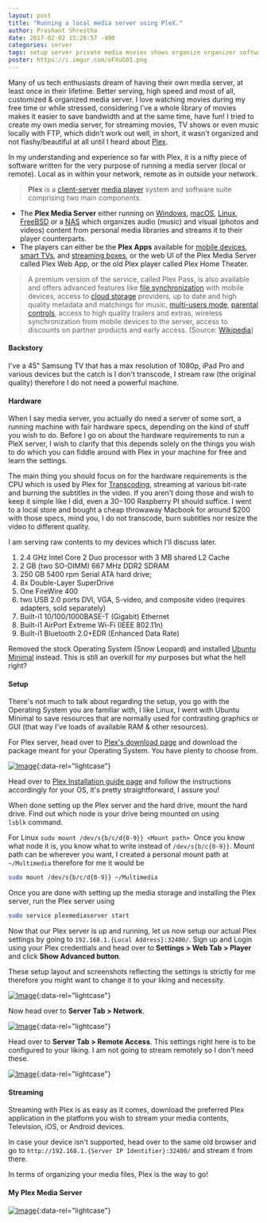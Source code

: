```yaml
---
layout: post
title: "Running a local media server using PleX." 
author: Prashant Shrestha 
date: 2017-02-02 15:20:57 -400 
categories: server 
tags: setup server private media movies shows organize organizer software linux
poster: https://i.imgur.com/oFXuG01.png
---
```


Many of us tech enthusiasts dream of having their own media server, at least once in their lifetime. Better serving, high speed and most of all, customized & organized media server. I love watching movies during my free time or while stressed, considering I’ve a whole library of movies makes it easier to save bandwidth and at the same time, have fun! I tried to create my own media server, for streaming movies, TV shows or even music locally with FTP, which didn’t work out well, in short, it wasn’t organized and not flashy/beautiful at all until I heard about [Plex](https://www.plex.tv/).

In my understanding and experience so far with Plex, it is a nifty piece of software written for the very purpose of running a media server (local or remote). Local as in within your network, remote as in outside your network.
<!--excerpt-->
> **Plex** is a [client-server](https://en.wikipedia.org/wiki/Client-server_model) [media player](https://en.wikipedia.org/wiki/Media_player_(software)) system and software suite comprising two main components.
* The **Plex Media Server** either running on [Windows](https://en.wikipedia.org/wiki/Microsoft_Windows), [macOS](https://en.wikipedia.org/wiki/MacOS), [Linux](https://en.wikipedia.org/wiki/Linux), [FreeBSD](https://en.wikipedia.org/wiki/FreeBSD) or a [NAS](https://en.wikipedia.org/wiki/Network-attached_storage) which organizes audio (music) and visual (photos and videos) content from personal media libraries and streams it to their player counterparts. 
* The players can either be the **Plex Apps** available for [mobile devices](https://en.wikipedia.org/wiki/Mobile_device), [smart TVs](https://en.wikipedia.org/wiki/Smart_TV), and [streaming boxes](https://en.wikipedia.org/wiki/Digital_media_player), or the web UI of the Plex Media Server called Plex Web App, or the old Plex player called Plex Home Theater.

> A premium version of the service, called Plex Pass, is also available and offers advanced features like [file synchronization](https://en.wikipedia.org/wiki/File_synchronization) with mobile devices, access to [cloud storage](https://en.wikipedia.org/wiki/Cloud_storage) providers, up to date and high quality metadata and matchings for music, [multi-users mode](https://en.wikipedia.org/wiki/Multi-user), [parental controls](https://en.wikipedia.org/wiki/Parental_controls), access to high quality trailers and extras, wireless synchronization from mobile devices to the server, access to discounts on partner products and early access. (Source: [Wikipedia](https://en.wikipedia.org/wiki/Client-server_model))

#### Backstory 

I've a 45" Samsung TV that has a max resolution of 1080p, iPad Pro and various devices but the catch is I don't transcode, I stream raw (the original quality) therefore I do not need a powerful machine. 

#### Hardware 

When I say media server, you actually do need a server of some sort, a running machine with fair hardware specs, depending on the kind of stuff you wish to do. Before I go on about the hardware requirements to run a PleX server, I wish to clarify that this depends solely on the things you wish to do which you can fiddle around with Plex in your machine for free and learn the settings. 

The main thing you should focus on for the hardware requirements is the CPU which is used by Plex for [Transcoding](https://en.wikipedia.org/wiki/Transcoding), streaming at various bit-rate and burning the subtitles in the video. If you aren't doing those and wish to keep it simple like I did, even a $30-$100 Raspberry PI should suffice. I went to a local store and bought a cheap throwaway Macbook for around $200 with those specs, mind you, I do not transcode, burn subtitles nor resize the video to different quality. 

I am serving raw contents to my devices which I'll discuss later. 

>
1. 2.4 GHz Intel Core 2 Duo processor with 3 MB shared L2 Cache
2. 2 GB (two SO-DIMM) 667 MHz DDR2 SDRAM
3. 250 GB 5400 rpm Serial ATA hard drive;
1. 8x Double-Layer SuperDrive
1. One FireWire 400
1. two USB 2.0 ports DVI, VGA, S-video, and composite video (requires adapters, sold separately)
1. Built-i1 10/100/1000BASE-T (Gigabit) Ethernet
1. Built-i1 AirPort Extreme Wi-Fi (IEEE 802.11n)
1. Built-i1 Bluetooth 2.0+EDR (Enhanced Data Rate)


Removed the stock Operating System (Snow Leopard) and installed [Ubuntu Minimal](https://help.ubuntu.com/community/Installation/MinimalCD) instead. This is still an overkill for *my* purposes but what the hell right?

#### Setup

There's not much to talk about regarding the setup, you go with the Operating System you are familiar with, I like Linux, I went with Ubuntu Minimal to save resources that are normally used for contrasting graphics or GUI (that way I've loads of available RAM & other resources). 

For Plex server, head over to [Plex's download page](https://www.plex.tv/downloads/) and download the package meant for your Operating System. You have plenty to choose from. 

[![Image](https://i.imgur.com/trHOA8r.png)](https://i.imgur.com/trHOA8r.png "Plex Download Platform Options"){:data-rel="lightcase"}

Head over to [Plex Installation guide page](https://support.plex.tv/hc/en-us/articles/200288586-Installation) and follow the instructions accordingly for your OS, it\'s pretty straightforward, I assure you!

When done setting up the Plex server and the hard drive, mount the hard drive. Find out which node is your drive being mounted on using `lsblk` command.

For Linux `sudo mount /dev/s{b/c/d{0-9}} <Mount path>`  Once you know what node it is, you know what to write instead of `/dev/s{b/c{0-9}}`. Mount path can be wherever you want, I created a personal mount path at `~/Multimedia` therefore for me it would be

```bash
sudo mount /dev/s{b/c/d{0-9}} ~/Multimedia
```

Once you are done with setting up the media storage and installing the Plex server, run the Plex server using

```bash
sudo service plexmediaserver start
```

Now that our Plex server is up and running, let us now setup our actual Plex settings by going to `192.168.1.{Local Address}:32400/`. Sign up and Login using your Plex credentials and head over to **Settings > Web Tab > Player** and click **Show Advanced button**. 

These setup layout and screenshots reflecting the settings is strictly for me therefore you might want to change it to your liking and necessity.

[![Image](https://i.imgur.com/cC3VoXF.png)](https://i.imgur.com/cC3VoXF.png "PleX Streaming Quality Settings"){:data-rel="lightcase"}

Now head over to **Server Tab > Network**.

[![Image](https://i.imgur.com/RpqUgul.png)](https://i.imgur.com/RpqUgul.png "Allowed Networks to access the server"){:data-rel="lightcase"}

Head over to **Server Tab > Remote Access**. This settings right here is to be configured to your liking. I am not going to stream remotely so I don't need these.

[![Image](https://i.imgur.com/6rqwwJc.png)](https://i.imgur.com/6rqwwJc.png "Enabling/Disabling Remote access"){:data-rel="lightcase"}

#### Streaming

Streaming with Plex is as easy as it comes, download the preferred Plex application in the platform you wish to stream your media contents, Television, iOS, or Android devices. 

In case your device isn't supported, head over to the same old browser and go to `http://192.168.1.{Server IP Identifier}:32400/` and stream it from there.

In terms of organizing your media files, Plex is the way to go!

#### My Plex Media Server

[![Image](https://i.imgur.com/3MgF158.png)](https://i.imgur.com/3MgF158.png){:data-rel="lightcase"}
